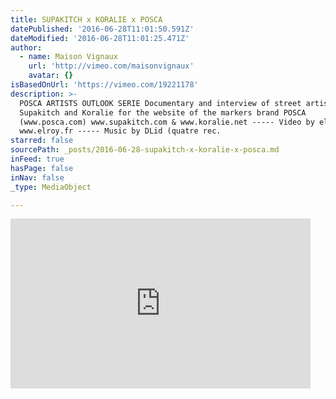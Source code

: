 ```yaml
---
title: SUPAKITCH x KORALIE x POSCA
datePublished: '2016-06-28T11:01:50.591Z'
dateModified: '2016-06-28T11:01:25.471Z'
author:
  - name: Maison Vignaux
    url: 'http://vimeo.com/maisonvignaux'
    avatar: {}
isBasedOnUrl: 'https://vimeo.com/19221178'
description: >-
  POSCA ARTISTS OUTLOOK SERIE Documentary and interview of street artists
  Supakitch and Koralie for the website of the markers brand POSCA
  (www.posca.com) www.supakitch.com & www.koralie.net ----- Video by elroy :
  www.elroy.fr ----- Music by DLid (quatre rec.
starred: false
sourcePath: _posts/2016-06-28-supakitch-x-koralie-x-posca.md
inFeed: true
hasPage: false
inNav: false
_type: MediaObject

---
```

<iframe src="https://cdn.embedly.com/widgets/media.html?src=https%3A%2F%2Fplayer.vimeo.com%2Fvideo%2F19221178&amp;url=https%3A%2F%2Fvimeo.com%2F19221178&amp;image=http%3A%2F%2Fi.vimeocdn.com%2Fvideo%2F136198558_295x166.jpg&amp;key=b7d04c9b404c499eba89ee7072e1c4f7&amp;type=text%2Fhtml&amp;schema=vimeo" width="480" height="272" scrolling="no" frameborder="0" allowfullscreen="" style=""></iframe>